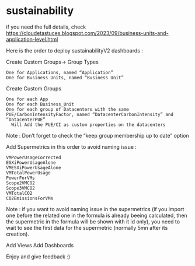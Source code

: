 # sustainability

if you need the full details, check https://cloudetastuces.blogspot.com/2023/09/business-units-and-application-level.html

Here is the order to deploy sustainabilityV2 dashboards : 

Create Custom Groups-> Group Types

    One for Applications, named “Application”
    One for Business Units, named “Business Unit”
Create Custom Groups

    One for each App
    One for each Business_Unit
    One for each group of Datacenters with the same PUE/CarbonIntensityFactor, named “DatacenterCarbonIntensity” and “DatacenterPUE”
      Will Add the PUE/CI as custom properties on the datacenters
  Note : Don’t forget to check the “keep group membership up to date” option

Add Supermetrics in this order to avoid naming issue : 

    VMPowerUsageCorrected
    ESXiPowerUsageAlone
    VMESXiPowerUsageAlone
    VMTotalPowerUsage
    PowerForVMs
    Scope2VMCO2
    Scope3VMCO2
    VMTotalCO2
    CO2EmissionsForVMs

Note : 
if you want to avoid naming issue in the supermetrics (if you import one before the related one in the formula is already beeing calculated, then the supermetric in the formula will be shown with it id only), you need to wait to see the first data for the supermetric (normally 5mn after its creation). 


Add Views
Add Dashboards

Enjoy and give feedback :)
